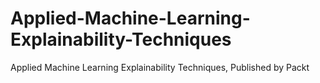 # Applied-Machine-Learning-Explainability-Techniques
Applied Machine Learning Explainability Techniques, Published by Packt
